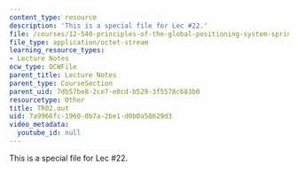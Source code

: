 ```yaml
---
content_type: resource
description: 'This is a special file for Lec #22.'
file: /courses/12-540-principles-of-the-global-positioning-system-spring-2012/7a9966fc19600b7a2be1d0b0a58629d3_TR02.out
file_type: application/octet-stream
learning_resource_types:
- Lecture Notes
ocw_type: OCWFile
parent_title: Lecture Notes
parent_type: CourseSection
parent_uid: 7db57be8-2ce7-e0cd-b529-3f5578c683b0
resourcetype: Other
title: TR02.out
uid: 7a9966fc-1960-0b7a-2be1-d0b0a58629d3
video_metadata:
  youtube_id: null
---
```

This is a special file for Lec #22.

